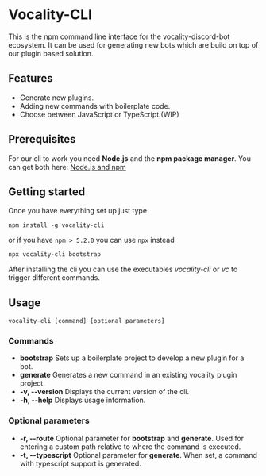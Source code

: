 # Vocality-CLI

This is the npm command line interface for the vocality-discord-bot ecosystem. It can be used for generating new bots which are build on top of our plugin based solution.

## Features

- Generate new plugins.
- Adding new commands with boilerplate code.
- Choose between JavaScript or TypeScript.(WIP)

## Prerequisites

For our cli to work you need **Node.js** and the **npm package manager**.
You can get both here: [Node.js and npm](https://nodejs.org/en/download/)

## Getting started

Once you have everything set up just type

```shell
npm install -g vocality-cli
```

or if you have `npm > 5.2.0` you can use `npx` instead

```shell
npx vocality-cli bootstrap
```

After installing the cli you can use the executables _vocality-cli_ or _vc_ to trigger different commands.

## Usage

```shell
vocality-cli [command] [optional parameters]
```

### Commands

- **bootstrap**
  Sets up a boilerplate project to develop a new plugin for a bot.
- **generate**
  Generates a new command in an existing vocality plugin project.
- **-v, --version**
  Displays the current version of the cli.
- **-h, --help**
  Displays usage information.

### Optional parameters

- **-r, --route**
  Optional parameter for **bootstrap** and **generate**. Used for entering a custom path relative to where the command is executed.
- **-t, --typescript**
  Optional parameter for **generate**. When set, a command with typescript support is generated.
